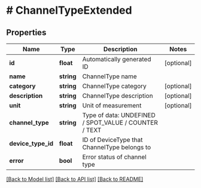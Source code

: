 # # ChannelTypeExtended

## Properties

Name | Type | Description | Notes
------------ | ------------- | ------------- | -------------
**id** | **float** | Automatically generated ID | [optional] 
**name** | **string** | ChannelType name | 
**category** | **string** | ChannelType category | [optional] 
**description** | **string** | ChannelType description | [optional] 
**unit** | **string** | Unit of measurement | [optional] 
**channel_type** | **string** | Type of data: UNDEFINED / SPOT_VALUE / COUNTER / TEXT | 
**device_type_id** | **float** | ID of DeviceType that ChannelType belongs to | 
**error** | **bool** | Error status of channel type | 

[[Back to Model list]](../../README.md#documentation-for-models) [[Back to API list]](../../README.md#documentation-for-api-endpoints) [[Back to README]](../../README.md)



